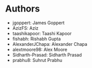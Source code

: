 # Authors

* jgoppert: James Goppert
* AzizFS: Aziz
* taashikapoor: Taashi Kapoor
* fishabh: Rishabh Gupta
* AlexanderJChapa: Alexander Chapa
* alextmoore98: Alex Moore
* Sidharth-Prasad: Sidharth Prasad
* prabhu8: Suhrut Prabhu
